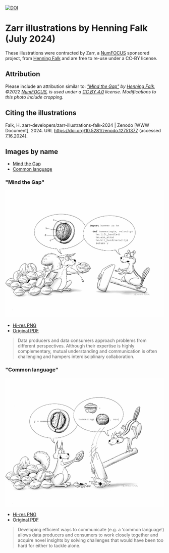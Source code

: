 [![DOI](https://zenodo.org/badge/829485230.svg)](https://zenodo.org/badge/latestdoi/829485230)

# Zarr illustrations by Henning Falk (July 2024)

These illustrations were contracted by Zarr, a [NumFOCUS](https://numfocus.org) sponsored project, from [Henning Falk](https://twitter.com/DrHenningFalk) and are free to re-use under a CC-BY license.

## Attribution

Please include an attribution similar to: *["Mind the Gap"](https://github.com/zarr-developers/zarr-illustrations-falk-2024/blob/main//300dpi/mind-the-gap-300dpi.png)
by [Henning Falk](https://twitter.com/DrHenningFalk), ©2022 [NumFOCUS](https://numfocus.org/), is used under a [CC BY 4.0](https://creativecommons.org/licenses/by/4.0/) license. Modifications to this photo include cropping.*

## Citing the illustrations

Falk, H. zarr-developers/zarr-illustrations-falk-2024 | Zenodo [WWW Document], 2024. URL https://doi.org/10.5281/zenodo.12751377 (accessed 7.16.2024).

## Images by name

- [Mind the Gap](#mind-the-gap)
- [Common language](#common-language)

### "Mind the Gap"

![Mind the gap](/300dpi/mind-the-gap-300dpi.png)

* [Hi-res PNG](/1200dpi/mind-the-gap-1200dpi.png)
* [Original PDF](/originals/mind-the-gap.pdf)

> Data producers and data consumers approach problems from different
> perspectives. Although their expertise is highly complementary, mutual
> understanding and communication is often challenging and hampers
> interdisciplinary collaboration.

### "Common language"

![Common language](/300dpi/common-language-300dpi.png)

* [Hi-res PNG](/1200dpi/common-language-1200dpi.png)
* [Original PDF](/originals/common-language.pdf)

> Developing efficient ways to communicate (e.g. a ‘common language’) allows
> data producers and consumers to work closely together and acquire novel
> insights by solving challenges that would have been too hard for either to
> tackle alone.
